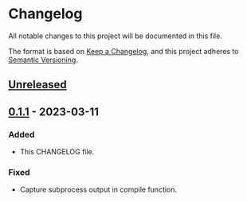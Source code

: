 # Changelog

All notable changes to this project will be documented in this file.

The format is based on [Keep a Changelog](https://keepachangelog.com/en/1.0.0/),
and this project adheres to [Semantic Versioning](https://semver.org/spec/v2.0.0.html).

## [Unreleased]

## [0.1.1] - 2023-03-11

### Added

- This CHANGELOG file.

### Fixed

- Capture subprocess output in compile function.

[unreleased]: https://github.com/0xcefa1090d/py-huffc/compare/v0.1.1...HEAD
[0.1.1]: https://github.com/0xcefa1090d/py-huffc/compare/v0.1.0...v0.1.1
